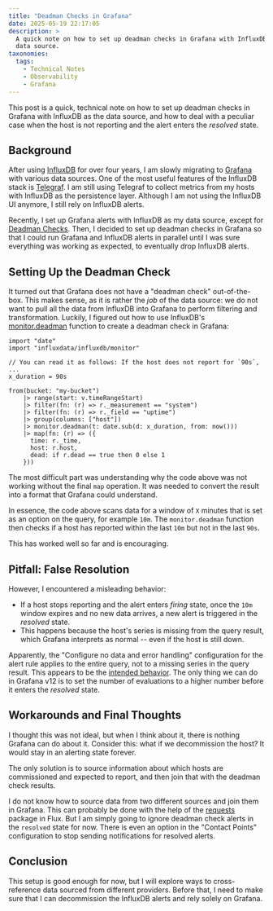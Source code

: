 ```yaml
---
title: "Deadman Checks in Grafana"
date: 2025-05-19 22:17:05
description: >
  A quick note on how to set up deadman checks in Grafana with InfluxDB as the
  data source.
taxonomies:
  tags:
    - Technical Notes
    - Observability
    - Grafana
---
```


This post is a quick, technical note on how to set up deadman checks in Grafana
with InfluxDB as the data source, and how to deal with a peculiar case when the
host is not reporting and the alert enters the _resolved_ state.

<!-- more -->

## Background

After using [InfluxDB] for over four years, I am slowly migrating to [Grafana]
with various data sources. One of the most useful features of the InfluxDB stack
is [Telegraf]. I am still using Telegraf to collect metrics from my hosts with
InfluxDB as the persistence layer. Although I am not using the InfluxDB UI
anymore, I still rely on InfluxDB alerts.

Recently, I set up Grafana alerts with InfluxDB as my data source, except for
[Deadman Checks]. Then, I decided to set up deadman checks in Grafana so that I could
run Grafana and InfluxDB alerts in parallel until I was sure everything was working
as expected, to eventually drop InfluxDB alerts.

## Setting Up the Deadman Check

It turned out that Grafana does not have a "deadman check" out-of-the-box. This
makes sense, as it is rather the _job_ of the data source: we do not want to
pull all the data from InfluxDB into Grafana to perform filtering and
transformation. Luckily, I figured out how to use InfluxDB's [monitor.deadman]
function to create a deadman check in Grafana:

```flux
import "date"
import "influxdata/influxdb/monitor"

// You can read it as follows: If the host does not report for `90s`, ...
x_duration = 90s

from(bucket: "my-bucket")
    |> range(start: v.timeRangeStart)
    |> filter(fn: (r) => r._measurement == "system")
    |> filter(fn: (r) => r._field == "uptime")
    |> group(columns: ["host"])
    |> monitor.deadman(t: date.sub(d: x_duration, from: now()))
    |> map(fn: (r) => ({
      time: r._time,
      host: r.host,
      dead: if r.dead == true then 0 else 1
    }))
```

The most difficult part was understanding why the code above was not working
without the final `map` operation. It was needed to convert the result into a
format that Grafana could understand.

In essence, the code above scans data for a window of `X` minutes that is set as
an option on the query, for example `10m`. The `monitor.deadman` function then
checks if a host has reported within the last `10m` but not in the last `90s`.

This has worked well so far and is encouraging.

## Pitfall: False Resolution

However, I encountered a misleading behavior:

- If a host stops reporting and the alert enters _firing_ state, once the `10m`
  window expires and no new data arrives, a new alert is triggered in the
  _resolved_ state.
- This happens because the host's series is missing from the query result, which
  Grafana interprets as normal -- even if the host is still down.

Apparently, the "Configure no data and error handling" configuration for the
alert rule applies to the entire query, not to a missing series in the query
result. This appears to be the [intended behavior]. The only thing we can do in Grafana
v12 is to set the number of evaluations to a higher number before it enters the _resolved_
state.

## Workarounds and Final Thoughts

I thought this was not ideal, but when I think about it, there is nothing
Grafana can do about it. Consider this: what if we decommission the host? It
would stay in an alerting state forever.

The only solution is to source information about which hosts are commissioned
and expected to report, and then join that with the deadman check results.

I do not know how to source data from two different sources and join them in
Grafana. This can probably be done with the help of the [requests] package in
Flux. But I am simply going to ignore deadman check alerts in the `resolved`
state for now. There is even an option in the "Contact Points" configuration to
stop sending notifications for resolved alerts.

## Conclusion

This setup is good enough for now, but I will explore ways to cross-reference
data sourced from different providers. Before that, I need to make sure that I
can decommission the InfluxDB alerts and rely solely on Grafana.

<!-- REFERENCE -->

[Deadman Checks]:
  https://docs.influxdata.com/influxdb/v2/monitor-alert/checks/create/#deadman-check
[monitor.deadman]:
  https://docs.influxdata.com/flux/v0/stdlib/influxdata/influxdb/monitor/deadman/
[intended behavior]:
  https://community.grafana.com/t/firing-alerts-get-resolved-with-no-data/146947/4
[requests]: https://docs.influxdata.com/flux/v0/stdlib/http/requests/
[Grafana]: https://grafana.com/grafana/
[InfluxDB]: https://www.influxdata.com/
[Telegraf]: https://www.influxdata.com/time-series-platform/telegraf/
